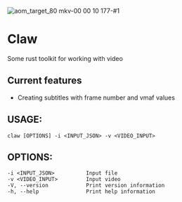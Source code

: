 
![aom_target_80 mkv-00 00 10 177-#1](https://user-images.githubusercontent.com/46526140/171997147-c0735c23-6ad2-4829-b823-466819d2bef8.jpg)
# Claw
Some rust toolkit for working with video

## Current features
* Creating subtitles with frame number and vmaf values

## USAGE:
    claw [OPTIONS] -i <INPUT_JSON> -v <VIDEO_INPUT>

## OPTIONS:
    -i <INPUT_JSON>          Input file
    -v <VIDEO_INPUT>         Input video
    -V, --version            Print version information
    -h, --help               Print help information
